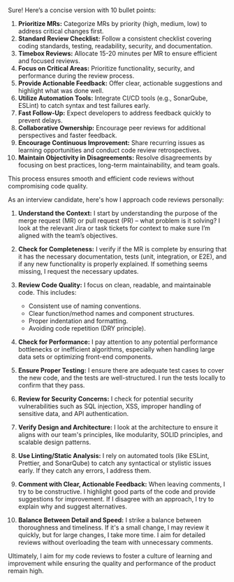 Sure! Here’s a concise version with 10 bullet points:

1. **Prioritize MRs:** Categorize MRs by priority (high, medium, low) to address critical changes first.
2. **Standard Review Checklist:** Follow a consistent checklist covering coding standards, testing, readability, security, and documentation.
3. **Timebox Reviews:** Allocate 15-20 minutes per MR to ensure efficient and focused reviews.
4. **Focus on Critical Areas:** Prioritize functionality, security, and performance during the review process.
5. **Provide Actionable Feedback:** Offer clear, actionable suggestions and highlight what was done well.
6. **Utilize Automation Tools:** Integrate CI/CD tools (e.g., SonarQube, ESLint) to catch syntax and test failures early.
7. **Fast Follow-Up:** Expect developers to address feedback quickly to prevent delays.
8. **Collaborative Ownership:** Encourage peer reviews for additional perspectives and faster feedback.
9. **Encourage Continuous Improvement:** Share recurring issues as learning opportunities and conduct code review retrospectives.
10. **Maintain Objectivity in Disagreements:** Resolve disagreements by focusing on best practices, long-term maintainability, and team goals.

This process ensures smooth and efficient code reviews without compromising code quality.

As an interview candidate, here's how I approach code reviews personally:

1. **Understand the Context:** I start by understanding the purpose of the merge request (MR) or pull request (PR) – what problem is it solving? I look at the relevant Jira or task tickets for context to make sure I’m aligned with the team’s objectives.

2. **Check for Completeness:** I verify if the MR is complete by ensuring that it has the necessary documentation, tests (unit, integration, or E2E), and if any new functionality is properly explained. If something seems missing, I request the necessary updates.

3. **Review Code Quality:** I focus on clean, readable, and maintainable code. This includes:
   - Consistent use of naming conventions.
   - Clear function/method names and component structures.
   - Proper indentation and formatting.
   - Avoiding code repetition (DRY principle).

4. **Check for Performance:** I pay attention to any potential performance bottlenecks or inefficient algorithms, especially when handling large data sets or optimizing front-end components.

5. **Ensure Proper Testing:** I ensure there are adequate test cases to cover the new code, and the tests are well-structured. I run the tests locally to confirm that they pass.

6. **Review for Security Concerns:** I check for potential security vulnerabilities such as SQL injection, XSS, improper handling of sensitive data, and API authentication.

7. **Verify Design and Architecture:** I look at the architecture to ensure it aligns with our team's principles, like modularity, SOLID principles, and scalable design patterns.

8. **Use Linting/Static Analysis:** I rely on automated tools (like ESLint, Prettier, and SonarQube) to catch any syntactical or stylistic issues early. If they catch any errors, I address them.

9. **Comment with Clear, Actionable Feedback:** When leaving comments, I try to be constructive. I highlight good parts of the code and provide suggestions for improvement. If I disagree with an approach, I try to explain why and suggest alternatives.

10. **Balance Between Detail and Speed:** I strike a balance between thoroughness and timeliness. If it's a small change, I may review it quickly, but for large changes, I take more time. I aim for detailed reviews without overloading the team with unnecessary comments.

Ultimately, I aim for my code reviews to foster a culture of learning and improvement while ensuring the quality and performance of the product remain high.
